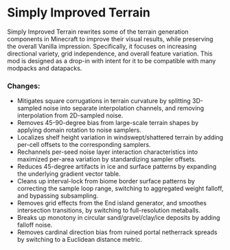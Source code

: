 # Simply Improved Terrain

Simply Improved Terrain rewrites some of the terrain generation components in Minecraft to improve their visual results, while preserving the overall Vanilla impression. Specifically, it focuses on increasing directional variety, grid independence, and overall feature variation. This mod is designed as a drop-in with intent for it to be compatible with many modpacks and datapacks.

### Changes:

- Mitigates square corrugations in terrain curvature by splitting 3D-sampled noise into separate interpolation channels, and removing interpolation from 2D-sampled noise.
- Removes 45-90-degree bias from large-scale terrain shapes by applying domain rotation to noise samplers.
- Localizes shelf height variation in windswept/shattered terrain by adding per-cell offsets to the corresponding samplers.
- Rechannels per-seed noise layer interaction characteristics into maximized per-area variation by standardizing sampler offsets.
- Reduces 45-degree artifacts in ice and surface patterns by expanding the underlying gradient vector table.
- Cleans up interval-lock from biome border surface patterns by correcting the sample loop range, switching to aggregated weight falloff, and bypassing subsampling.
- Removes grid effects from the End island generator, and smoothes intersection transitions, by switching to full-resolution metaballs.
- Breaks up monotony in circular sand/gravel/clay/ice deposits by adding falloff noise.
- Removes cardinal direction bias from ruined portal netherrack spreads by switching to a Euclidean distance metric.
